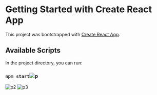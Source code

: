 # Getting Started with Create React App

This project was bootstrapped with [Create React App](https://github.com/facebook/create-react-app).

## Available Scripts

In the project directory, you can run:

### `npm start`![p](https://user-images.githubusercontent.com/54284123/188907699-09a044e3-937b-4bfc-a014-cec4b3b7cc09.png)
![p2](https://user-images.githubusercontent.com/54284123/188907706-a5792f88-3d59-41a0-984f-31669c01101c.png)
![p3](https://user-images.githubusercontent.com/54284123/188907709-08104b9e-90bd-4bec-8d05-c3d1c31f5504.png)
